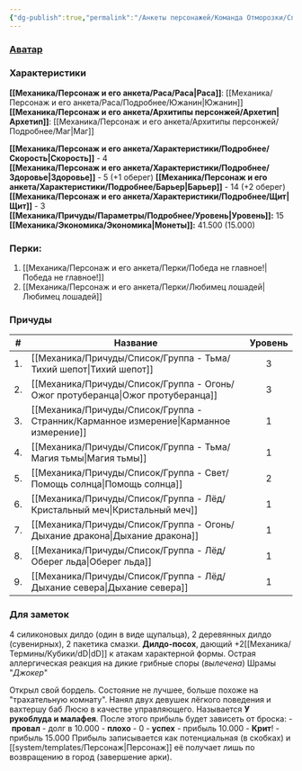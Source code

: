 ```yaml
---
{"dg-publish":true,"permalink":"/Анкеты персонажей/Команда Отморозки/Спиридон/","noteIcon":"","created":"2025-07-12T09:55:33.054+03:00","updated":"2025-07-29T23:55:59.108+03:00"}
---
```


### [Аватар](Спиридон.jpg)
### Характеристики
**[[Механика/Персонаж и его анкета/Раса/Раса\|Раса]]**: [[Механика/Персонаж и его анкета/Раса/Подробнее/Южанин\|Южанин]]
**[[Механика/Персонаж и его анкета/Архитипы персонжей/Архетип\|Архетип]]**: [[Механика/Персонаж и его анкета/Архитипы персонжей/Подробнее/Маг\|Маг]]

 **[[Механика/Персонаж и его анкета/Характеристики/Подробнее/Скорость\|Скорость]]** - 4  
 **[[Механика/Персонаж и его анкета/Характеристики/Подробнее/Здоровье\|Здоровье]]** - 5 (+1 оберег)
 **[[Механика/Персонаж и его анкета/Характеристики/Подробнее/Барьер\|Барьер]]** - 14 (+2 оберег)
 **[[Механика/Персонаж и его анкета/Характеристики/Подробнее/Щит\|Щит]]** - 3   
 **[[Механика/Причуды/Параметры/Подробнее/Уровень\|Уровень]]:** 15
**[[Механика/Экономика/Экономика\|Монеты]]:** 41.500  (15.000)

### Перки:
1. [[Механика/Персонаж и его анкета/Перки/Победа не главное!\|Победа не главное!]]
2. [[Механика/Персонаж и его анкета/Перки/Любимец лошадей\|Любимец лошадей]]

### Причуды

| #   | Название                | Уровень |
| --- | ----------------------- |:-------:|
| 1.  | [[Механика/Причуды/Список/Группа - Тьма/Тихий шепот\|Тихий шепот]]         |    3    |
| 2.  | [[Механика/Причуды/Список/Группа - Огонь/Ожог протуберанца\|Ожог протуберанца]]   |    3    |
| 3.  | [[Механика/Причуды/Список/Группа - Странник/Карманное измерение\|Карманное измерение]] |    1    |
| 4.  | [[Механика/Причуды/Список/Группа - Тьма/Магия тьмы\|Магия тьмы]]          |    1    |
| 5.  | [[Механика/Причуды/Список/Группа - Свет/Помощь солнца\|Помощь солнца]]       |    2    |
| 6.  | [[Механика/Причуды/Список/Группа - Лёд/Кристальный меч\|Кристальный меч]]     |    1    |
| 7.  | [[Механика/Причуды/Список/Группа - Огонь/Дыхание дракона\|Дыхание дракона]]     |    1    |
| 8.  | [[Механика/Причуды/Список/Группа - Лёд/Оберег льда\|Оберег льда]]         |    1    |
| 9.  | [[Механика/Причуды/Список/Группа - Лёд/Дыхание севера\|Дыхание севера]]      |    1    |

### Для заметок
4 силиконовых дилдо (один в виде щупальца), 2 деревянных дилдо (сувенирных), 2 пакетика смазки.
**Дилдо-посох**, дающий +2[[Механика/Термины/Кубики/dD\|dD]] к атакам характерной формы.
Острая аллергическая реакция на дикие грибные споры (*вылечена*)
Шрамы "*Джокер*"

Открыл свой бордель. Состояние не лучшее, больше похоже на "трахательную комнату". Нанял двух девушек лёгкого поведения и вахтершу баб Люсю в качестве управляющего.  Называется **У рукоблуда и малафея**. 
После этого прибыль будет зависеть от броска:
- **провал** - долг в 10.000 
- **плохо** - 0
- **успех** - прибыль 10.000
- **Крит**! - прибыль 15.000
Прибыль записывается как потенциальная (в скобках) и [[system/templates/Персонаж\|Персонаж]] её получает лишь по возвращению в город (завершение арки).


